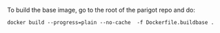 
To build the base image, go to the root of the parigot repo and do:

```
docker build --progress=plain --no-cache  -f Dockerfile.buildbase .
```
